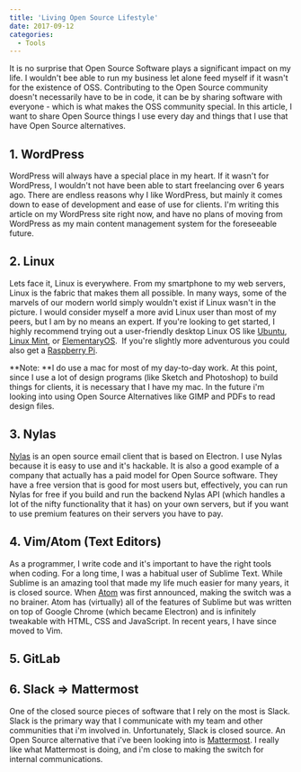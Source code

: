 ```yaml
---
title: 'Living Open Source Lifestyle'
date: 2017-09-12
categories:
  - Tools
---
```


It is no surprise that Open Source Software plays a significant impact on my life. I wouldn't bee able to run my business let alone feed myself if it wasn't for the existence of OSS. Contributing to the Open Source community doesn't necessarily have to be in code, it can be by sharing software with everyone - which is what makes the OSS community special. In this article, I want to share Open Source things I use every day and things that I use that have Open Source alternatives.

## 1\. WordPress

WordPress will always have a special place in my heart. If it wasn't for WordPress, I wouldn't not have been able to start freelancing over 6 years ago. There are endless reasons why I like WordPress, but mainly it comes down to ease of development and ease of use for clients. I'm writing this article on my WordPress site right now, and have no plans of moving from WordPress as my main content management system for the foreseeable future.

## 2\. Linux

Lets face it, Linux is everywhere. From my smartphone to my web servers, Linux is the fabric that makes them all possible. In many ways, some of the marvels of our modern world simply wouldn't exist if Linux wasn't in the picture. I would consider myself a more avid Linux user than most of my peers, but I am by no means an expert. If you're looking to get started, I highly recommend trying out a user-friendly desktop Linux OS like [Ubuntu](https://www.ubuntu.com/desktop), [Linux Mint](https://linuxmint.com/), or [ElementaryOS](https://elementary.io/).  If you're slightly more adventurous you could also get a [Raspberry Pi](https://www.raspberrypi.org/).

**Note: **I do use a mac for most of my day-to-day work. At this point, since I use a lot of design programs (like Sketch and Photoshop) to build things for clients, it is necessary that I have my mac. In the future i'm looking into using Open Source Alternatives like GIMP and PDFs to read design files.

## 3\. Nylas

[Nylas](https://nylas.com/nylas-mail/) is an open source email client that is based on Electron. I use Nylas because it is easy to use and it's hackable. It is also a good example of a company that actually has a paid model for Open Source software. They have a free version that is good for most users but, effectively, you can run Nylas for free if you build and run the backend Nylas API (which handles a lot of the nifty functionality that it has) on your own servers, but if you want to use premium features on their servers you have to pay.

## 4\. Vim/Atom (Text Editors)

As a programmer, I write code and it's important to have the right tools when coding. For a long time, I was a habitual user of Sublime Text. While Sublime is an amazing tool that made my life much easier for many years, it is closed source. When [Atom](https://atom.io/) was first announced, making the switch was a no brainer. Atom has (virtually) all of the features of Sublime but was written on top of Google Chrome (which became Electron) and is infinitely tweakable with HTML, CSS and JavaScript. In recent years, I have since moved to Vim.

## 5\. GitLab

## 6\. Slack => Mattermost

One of the closed source pieces of software that I rely on the most is Slack. Slack is the primary way that I communicate with my team and other communities that i'm involved in. Unfortunately, Slack is closed source. An Open Source alternative that i've been looking into is [Mattermost](https://about.mattermost.com/). I really like what Mattermost is doing, and i'm close to making the switch for internal communications.
